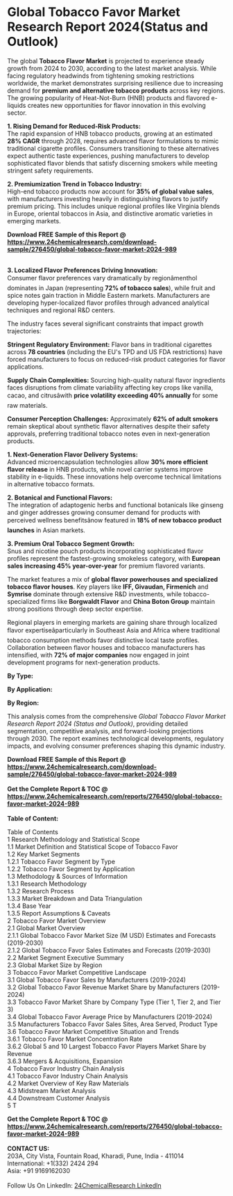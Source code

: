 <h1>Global Tobacco Favor Market Research Report 2024(Status and Outlook)</h1><p>The global <strong>Tobacco Flavor Market</strong> is projected to experience steady growth from 2024 to 2030, according to the latest market analysis. While facing regulatory headwinds from tightening smoking restrictions worldwide, the market demonstrates surprising resilience due to increasing demand for <strong>premium and alternative tobacco products</strong> across key regions. The growing popularity of Heat-Not-Burn (HNB) products and flavored e-liquids creates new opportunities for flavor innovation in this evolving sector.</p><p><strong>1. Rising Demand for Reduced-Risk Products:</strong><br>
The rapid expansion of HNB tobacco products, growing at an estimated <strong>28% CAGR</strong> through 2028, requires advanced flavor formulations to mimic traditional cigarette profiles. Consumers transitioning to these alternatives expect authentic taste experiences, pushing manufacturers to develop sophisticated flavor blends that satisfy discerning smokers while meeting stringent safety requirements.</p><p><strong>2. Premiumization Trend in Tobacco Industry:</strong><br>
High-end tobacco products now account for <strong>35% of global value sales</strong>, with manufacturers investing heavily in distinguishing flavors to justify premium pricing. This includes unique regional profiles like Virginia blends in Europe, oriental tobaccos in Asia, and distinctive aromatic varieties in emerging markets.</p><div><b>Download FREE Sample of this Report @ 
            <a href="https://www.24chemicalresearch.com/download-sample/276450/global-tobacco-favor-market-2024-989">
            https://www.24chemicalresearch.com/download-sample/276450/global-tobacco-favor-market-2024-989</a></b></div><br><p><strong>3. Localized Flavor Preferences Driving Innovation:</strong><br>
Consumer flavor preferences vary dramatically by regionâmenthol dominates in Japan (representing <strong>72% of tobacco sales</strong>), while fruit and spice notes gain traction in Middle Eastern markets. Manufacturers are developing hyper-localized flavor profiles through advanced analytical techniques and regional R&amp;D centers.</p><p>The industry faces several significant constraints that impact growth trajectories:</p><p><strong>Stringent Regulatory Environment:</strong> Flavor bans in traditional cigarettes across <strong>78 countries</strong> (including the EU's TPD and US FDA restrictions) have forced manufacturers to focus on reduced-risk product categories for flavor applications.</p><p><strong>Supply Chain Complexities:</strong> Sourcing high-quality natural flavor ingredients faces disruptions from climate variability affecting key crops like vanilla, cacao, and citrusâwith <strong>price volatility exceeding 40% annually</strong> for some raw materials.</p><p><strong>Consumer Perception Challenges:</strong> Approximately <strong>62% of adult smokers</strong> remain skeptical about synthetic flavor alternatives despite their safety approvals, preferring traditional tobacco notes even in next-generation products.</p><p><strong>1. Next-Generation Flavor Delivery Systems:</strong><br>
Advanced microencapsulation technologies allow <strong>30% more efficient flavor release</strong> in HNB products, while novel carrier systems improve stability in e-liquids. These innovations help overcome technical limitations in alternative tobacco formats.</p><p><strong>2. Botanical and Functional Flavors:</strong><br>
The integration of adaptogenic herbs and functional botanicals like ginseng and ginger addresses growing consumer demand for products with perceived wellness benefitsânow featured in <strong>18% of new tobacco product launches</strong> in Asian markets.</p><p><strong>3. Premium Oral Tobacco Segment Growth:</strong><br>
Snus and nicotine pouch products incorporating sophisticated flavor profiles represent the fastest-growing smokeless category, with <strong>European sales increasing 45% year-over-year</strong> for premium flavored variants.</p><p>The market features a mix of <strong>global flavor powerhouses and specialized tobacco flavor houses</strong>. Key players like <strong>IFF, Givaudan, Firmenich</strong> and <strong>Symrise</strong> dominate through extensive R&amp;D investments, while tobacco-specialized firms like <strong>Borgwaldt Flavor</strong> and <strong>China Boton Group</strong> maintain strong positions through deep sector expertise.</p><p>Regional players in emerging markets are gaining share through localized flavor expertiseâparticularly in Southeast Asia and Africa where traditional tobacco consumption methods favor distinctive local taste profiles. Collaboration between flavor houses and tobacco manufacturers has intensified, with <strong>72% of major companies</strong> now engaged in joint development programs for next-generation products.</p><p><strong>By Type:</strong></p><p><strong>By Application:</strong></p><p><strong>By Region:</strong></p><p>This analysis comes from the comprehensive <em>Global Tobacco Flavor Market Research Report 2024 (Status and Outlook)</em>, providing detailed segmentation, competitive analysis, and forward-looking projections through 2030. The report examines technological developments, regulatory impacts, and evolving consumer preferences shaping this dynamic industry.</p><div><b>Download FREE Sample of this Report @ 
            <a href="https://www.24chemicalresearch.com/download-sample/276450/global-tobacco-favor-market-2024-989">
            https://www.24chemicalresearch.com/download-sample/276450/global-tobacco-favor-market-2024-989</a></b></div><br><div><b>Get the Complete Report & TOC @ 
            <a href="https://www.24chemicalresearch.com/reports/276450/global-tobacco-favor-market-2024-989">
            https://www.24chemicalresearch.com/reports/276450/global-tobacco-favor-market-2024-989</a></b></div><br>
            <b>Table of Content:</b><p>Table of Contents<br />
1 Research Methodology and Statistical Scope<br />
1.1 Market Definition and Statistical Scope of Tobacco Favor<br />
1.2 Key Market Segments<br />
1.2.1 Tobacco Favor Segment by Type<br />
1.2.2 Tobacco Favor Segment by Application<br />
1.3 Methodology & Sources of Information<br />
1.3.1 Research Methodology<br />
1.3.2 Research Process<br />
1.3.3 Market Breakdown and Data Triangulation<br />
1.3.4 Base Year<br />
1.3.5 Report Assumptions & Caveats<br />
2 Tobacco Favor Market Overview<br />
2.1 Global Market Overview<br />
2.1.1 Global Tobacco Favor Market Size (M USD) Estimates and Forecasts (2019-2030)<br />
2.1.2 Global Tobacco Favor Sales Estimates and Forecasts (2019-2030)<br />
2.2 Market Segment Executive Summary<br />
2.3 Global Market Size by Region<br />
3 Tobacco Favor Market Competitive Landscape<br />
3.1 Global Tobacco Favor Sales by Manufacturers (2019-2024)<br />
3.2 Global Tobacco Favor Revenue Market Share by Manufacturers (2019-2024)<br />
3.3 Tobacco Favor Market Share by Company Type (Tier 1, Tier 2, and Tier 3)<br />
3.4 Global Tobacco Favor Average Price by Manufacturers (2019-2024)<br />
3.5 Manufacturers Tobacco Favor Sales Sites, Area Served, Product Type<br />
3.6 Tobacco Favor Market Competitive Situation and Trends<br />
3.6.1 Tobacco Favor Market Concentration Rate<br />
3.6.2 Global 5 and 10 Largest Tobacco Favor Players Market Share by Revenue<br />
3.6.3 Mergers & Acquisitions, Expansion<br />
4 Tobacco Favor Industry Chain Analysis<br />
4.1 Tobacco Favor Industry Chain Analysis<br />
4.2 Market Overview of Key Raw Materials<br />
4.3 Midstream Market Analysis<br />
4.4 Downstream Customer Analysis<br />
5 T</p><div><b>Get the Complete Report & TOC @ 
            <a href="https://www.24chemicalresearch.com/reports/276450/global-tobacco-favor-market-2024-989">
            https://www.24chemicalresearch.com/reports/276450/global-tobacco-favor-market-2024-989</a></b></div><br><b>CONTACT US:</b><br>
            203A, City Vista, Fountain Road, Kharadi, Pune, India - 411014<br>
            International: +1(332) 2424 294<br>
            Asia: +91 9169162030 <br><br>
            Follow Us On LinkedIn: <a href="https://www.linkedin.com/company/24chemicalresearch/">24ChemicalResearch LinkedIn</a>